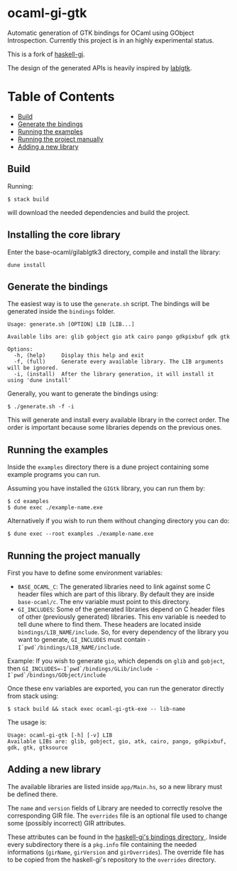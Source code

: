 # ocaml-gi-gtk

Automatic generation of GTK bindings for OCaml using GObject Introspection. Currently this project is in an highly experimental status.

This is a fork of [haskell-gi](https://github.com/haskell-gi/haskell-gi).

The design of the generated APIs is heavily inspired by [lablgtk](https://github.com/garrigue/lablgtk).

Table of Contents
=================

  * [Build](#build)
  * [Generate the bindings](#generate-the-bindings)
  * [Running the examples](#running-the-examples)
  * [Running the project manually](#running-the-project-manually)
  * [Adding a new library](#adding-a-new-library)

## Build

Running:

```
$ stack build
```

will download the needed dependencies and build the project.

## Installing the core library
Enter the base-ocaml/gilablgtk3 directory, compile and install the library:

```
dune install
```

## Generate the bindings
The easiest way is to use the `generate.sh` script. The bindings will be generated inside the `bindings` folder.

```
Usage: generate.sh [OPTION] LIB [LIB...]

Available libs are: glib gobject gio atk cairo pango gdkpixbuf gdk gtk

Options:
  -h, (help)     Display this help and exit
  -f, (full)     Generate every available library. The LIB arguments will be ignored.
  -i, (install)  After the library generation, it will install it using 'dune install'
```

Generally, you want to generate the bindings using:
```
$ ./generate.sh -f -i
```

This will generate and install every available library in the correct order. The order is important because some libraries depends on the previous ones.

## Running the examples

Inside the `examples` directory there is a dune project containing some example programs you can run.

Assuming you have installed the `GIGtk` library, you can run them by:

```
$ cd examples
$ dune exec ./example-name.exe
``` 

Alternatively if you wish to run them without changing directory you can do:

```
$ dune exec --root examples ./example-name.exe
``` 

## Running the project manually

First you have to define some environment variables:

- `BASE_OCAML_C`: The generated libraries need to link against some C header files which are part of this library. By default they are inside `base-ocaml/c`. The env variable must point to this directory.
- `GI_INCLUDES`: Some of the generated libraries depend on C header files of other (previously generated) libraries. This env variable is needed to tell dune where to find them. These headers are located inside `bindings/LIB_NAME/include`. So, for every dependency of the library you want to generate, `GI_INCLUDES` must contain ``-I`pwd`/bindings/LIB_NAME/include``.

Example: If you wish to generate `gio`, which depends on `glib` and `gobject`, then ``GI_INCLUDES=-I`pwd`/bindings/GLib/include -I`pwd`/bindings/GObject/include``

Once these env variables are exported, you can run the generator directly from stack using: 

```
$ stack build && stack exec ocaml-gi-gtk-exe -- lib-name
```

The usage is:

```
Usage: ocaml-gi-gtk [-h] [-v] LIB
Available LIBs are: glib, gobject, gio, atk, cairo, pango, gdkpixbuf, gdk, gtk, gtksource
```

## Adding a new library

The available libraries are listed inside `app/Main.hs`, so a new library must be defined there.

The `name` and `version` fields of Library are needed to correctly resolve the corresponding GIR file. The `overrides` file is an optional file used to change some (possibly incorrect) GIR attributes.

These attributes can be found in the [haskell-gi's bindings directory ](https://github.com/haskell-gi/haskell-gi/tree/master/bindings). Inside every subdirectory there is a `pkg.info` file containing the needed informations (`girName`, `girVersion` and `girOverrides`). The override file has to be copied from the haskell-gi's repository to the `overrides` directory.
